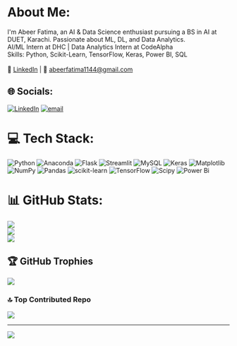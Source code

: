#  About Me:
I'm Abeer Fatima, an AI & Data Science enthusiast pursuing a BS in AI at DUET, Karachi. Passionate about ML, DL, and Data Analytics.<br> AI/ML Intern at DHC |  Data Analytics Intern at CodeAlpha  <br> Skills: Python, Scikit-Learn, TensorFlow, Keras, Power BI, SQL  <br><br>🔗 [LinkedIn](https://www.linkedin.com/in/abeer-fatima--) | 📧 abeerfatima1144@gmail.com 


## 🌐 Socials:
[![LinkedIn](https://img.shields.io/badge/LinkedIn-%230077B5.svg?logo=linkedin&logoColor=white)](https://linkedin.com/in/abeer-fatima--) [![email](https://img.shields.io/badge/Email-D14836?logo=gmail&logoColor=white)](mailto:abeerfatima1144@gmail.com) 

# 💻 Tech Stack:
![Python](https://img.shields.io/badge/python-3670A0?style=for-the-badge&logo=python&logoColor=ffdd54) ![Anaconda](https://img.shields.io/badge/Anaconda-%2344A833.svg?style=for-the-badge&logo=anaconda&logoColor=white) ![Flask](https://img.shields.io/badge/flask-%23000.svg?style=for-the-badge&logo=flask&logoColor=white) ![Streamlit](https://img.shields.io/badge/Streamlit-%23FE4B4B.svg?style=for-the-badge&logo=streamlit&logoColor=white) ![MySQL](https://img.shields.io/badge/mysql-4479A1.svg?style=for-the-badge&logo=mysql&logoColor=white) ![Keras](https://img.shields.io/badge/Keras-%23D00000.svg?style=for-the-badge&logo=Keras&logoColor=white) ![Matplotlib](https://img.shields.io/badge/Matplotlib-%23ffffff.svg?style=for-the-badge&logo=Matplotlib&logoColor=black) ![NumPy](https://img.shields.io/badge/numpy-%23013243.svg?style=for-the-badge&logo=numpy&logoColor=white) ![Pandas](https://img.shields.io/badge/pandas-%23150458.svg?style=for-the-badge&logo=pandas&logoColor=white) ![scikit-learn](https://img.shields.io/badge/scikit--learn-%23F7931E.svg?style=for-the-badge&logo=scikit-learn&logoColor=white) ![TensorFlow](https://img.shields.io/badge/TensorFlow-%23FF6F00.svg?style=for-the-badge&logo=TensorFlow&logoColor=white) ![Scipy](https://img.shields.io/badge/SciPy-%230C55A5.svg?style=for-the-badge&logo=scipy&logoColor=%white) ![Power Bi](https://img.shields.io/badge/power_bi-F2C811?style=for-the-badge&logo=powerbi&logoColor=black)
# 📊 GitHub Stats:
![](https://github-readme-stats.vercel.app/api?username=abeerfatima1122&theme=dark&hide_border=false&include_all_commits=false&count_private=false)<br/>
![](https://nirzak-streak-stats.vercel.app/?user=abeerfatima1122&theme=dark&hide_border=false)<br/>
![](https://github-readme-stats.vercel.app/api/top-langs/?username=abeerfatima1122&theme=dark&hide_border=false&include_all_commits=false&count_private=false&layout=compact)

## 🏆 GitHub Trophies
![](https://github-profile-trophy.vercel.app/?username=abeerfatima1122&theme=radical&no-frame=false&no-bg=true&margin-w=4)

### 🔝 Top Contributed Repo
![](https://github-contributor-stats.vercel.app/api?username=abeerfatima1122&limit=5&theme=dark&combine_all_yearly_contributions=true)

---
[![](https://visitcount.itsvg.in/api?id=abeerfatima1122&icon=0&color=0)](https://visitcount.itsvg.in)

<!-- Proudly created with GPRM ( https://gprm.itsvg.in ) -->
